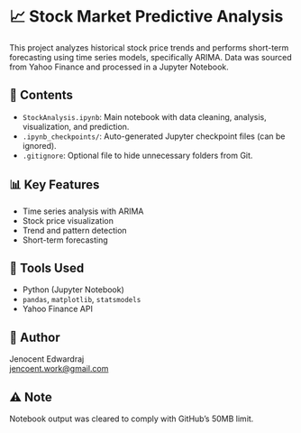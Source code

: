 # 📈 Stock Market Predictive Analysis

This project analyzes historical stock price trends and performs short-term forecasting using time series models, specifically ARIMA. Data was sourced from Yahoo Finance and processed in a Jupyter Notebook.

## 📂 Contents
- `StockAnalysis.ipynb`: Main notebook with data cleaning, analysis, visualization, and prediction.
- `.ipynb_checkpoints/`: Auto-generated Jupyter checkpoint files (can be ignored).
- `.gitignore`: Optional file to hide unnecessary folders from Git.

## 📊 Key Features
- Time series analysis with ARIMA
- Stock price visualization
- Trend and pattern detection
- Short-term forecasting

## 🔧 Tools Used
- Python (Jupyter Notebook)
- `pandas`, `matplotlib`, `statsmodels`
- Yahoo Finance API

## 📌 Author
Jenocent Edwardraj  
[jencoent.work@gmail.com](mailto:jencoent.work@gmail.com)

## ⚠️ Note
Notebook output was cleared to comply with GitHub’s 50MB limit.
